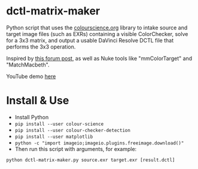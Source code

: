 # dctl-matrix-maker
Python script that uses the [colourscience.org](https://www.colour-science.org/) library to intake source and target image files (such as EXRs) containing a visible ColorChecker, solve for a 3x3 matrix, and output a usable DaVinci Resolve DCTL file that performs the 3x3 operation.

Inspired by [this forum post](https://www.liftgammagain.com/forum/index.php?threads/tool-to-match-macbeth-charts-with-3x3-matrix-without-nuke.17074/#post-164536), as well as Nuke tools like "mmColorTarget" and "MatchMacbeth".

YouTube demo [here](https://youtu.be/inLKBxAnlzU)

# Install & Use

- Install Python
- `pip install --user colour-science`
- `pip install --user colour-checker-detection`
- `pip install --user matplotlib`
- `python -c "import imageio;imageio.plugins.freeimage.download()"`
- Then run this script with arguments, for example:
```
python dctl-matrix-maker.py source.exr target.exr [result.dctl]
```
